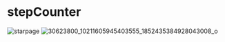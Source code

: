 # stepCounter

![starpage](https://user-images.githubusercontent.com/29461261/38501741-fa713904-3c0d-11e8-9b09-1f37504b223f.png)
![30623800_10211605945403555_1852435384928043008_o](https://user-images.githubusercontent.com/29461261/38501743-fa9e9890-3c0d-11e8-857a-6015719e81e2.png)
